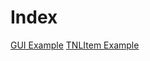# Index

[GUI Example](https://github.com/NonSwag/TNLListener-Documentation/blob/main/gui.java)
[TNLItem Example](https://github.com/NonSwag/TNLListener-Documentation/blob/main/item.java)
